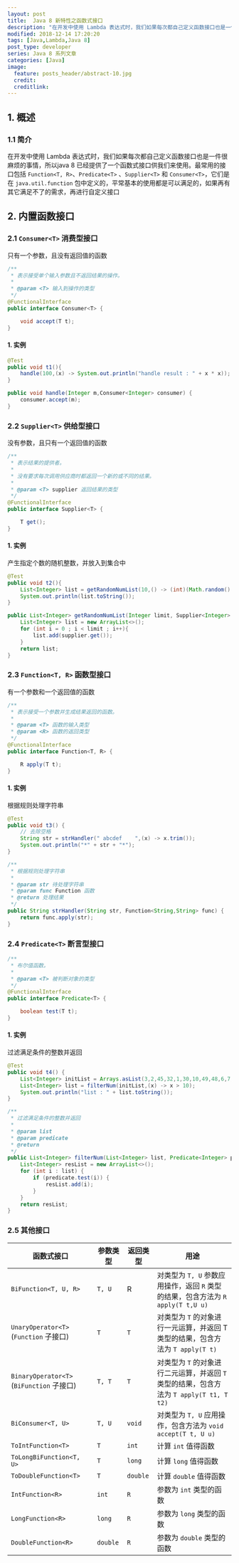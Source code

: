 ```yaml
---
layout: post
title:  Java 8 新特性之函数式接口
description: "在开发中使用 Lambda 表达式时，我们如果每次都自己定义函数接口也是一件很麻烦的事情，所以java 8 已经提供了一个函数式接口供我们来使用。最常用的接口包括 `Function<T, R>`、`Predicate<T>` 、`Supplier<T>` 和 `Consumer<T>`，它们是在 `java.util.function` 包中定义的，平常基本的使用都是可以满足的，如果再有其它满足不了的需求，再进行自定义接口。"
modified: 2018-12-14 17:20:20
tags: [Java,Lambda,Java 8]
post_type: developer
series: Java 8 系列文章
categories: [Java]
image:
  feature: posts_header/abstract-10.jpg
  credit:
  creditlink:
---
```



## 1. 概述

### 1.1 简介

在开发中使用 Lambda 表达式时，我们如果每次都自己定义函数接口也是一件很麻烦的事情，所以java 8 已经提供了一个函数式接口供我们来使用。最常用的接口包括 `Function<T, R>`、`Predicate<T>` 、`Supplier<T>` 和 `Consumer<T>`，它们是在 `java.util.function` 包中定义的，平常基本的使用都是可以满足的，如果再有其它满足不了的需求，再进行自定义接口

## 2. 内置函数接口

### 2.1 `Consumer<T>` 消费型接口

只有一个参数，且没有返回值的函数

```java
/**
 * 表示接受单个输入参数且不返回结果的操作。
 *
 * @param <T> 输入到操作的类型
 */
@FunctionalInterface
public interface Consumer<T> {

    void accept(T t);
}
```

#### 1. 实例

```java
@Test
public void t1(){
    handle(100,(x) -> System.out.println("handle result : " + x * x));
}

public void handle(Integer m,Consumer<Integer> consumer) {
    consumer.accept(m);
}
```

### 2.2 `Supplier<T>` 供给型接口

没有参数，且只有一个返回值的函数

```java
/**
 * 表示结果的提供者。
 *
 * 没有要求每次调用供应商时都返回一个新的或不同的结果。
 * 
 * @param <T> supplier 返回结果的类型
 */
@FunctionalInterface
public interface Supplier<T> {

    T get();
}
```

#### 1. 实例

产生指定个数的随机整数，并放入到集合中

```java
@Test
public void t2(){
    List<Integer> list = getRandomNumList(10,() -> (int)(Math.random() * 100));
    System.out.println(list.toString());
}

public List<Integer> getRandomNumList(Integer limit, Supplier<Integer> supplier) {
    List<Integer> list = new ArrayList<>();
    for (int i = 0 ; i < limit ; i++){
        list.add(supplier.get());
    }
    return list;
}
```

### 2.3 `Function<T, R>` 函数型接口

有一个参数和一个返回值的函数

```java
/**
 * 表示接受一个参数并生成结果返回的函数。
 *
 * @param <T> 函数的输入类型
 * @param <R> 函数的返回类型
 */
@FunctionalInterface
public interface Function<T, R> {

    R apply(T t);
}
```

#### 1. 实例

根据规则处理字符串

```java
@Test
public void t3() {
    // 去除空格
    String str = strHandler(" abcdef    ",(x) -> x.trim());
    System.out.println("*" + str + "*");
}

/**
 * 根据规则处理字符串
 *
 * @param str 待处理字符串
 * @param func Function 函数
 * @return 处理结果
 */
public String strHandler(String str, Function<String,String> func) {
    return func.apply(str);
}
```

### 2.4 `Predicate<T>` 断言型接口

```java
/**
 * 布尔值函数。
 *
 * @param <T> 被判断对象的类型
 */
@FunctionalInterface
public interface Predicate<T> {

    boolean test(T t);
}
```

#### 1. 实例

过滤满足条件的整数并返回

```java
@Test
public void t4() {
    List<Integer> initList = Arrays.asList(3,2,45,32,1,30,10,49,48,6,7,0,8);
    List<Integer> list = filterNum(initList,(x) -> x > 10);
    System.out.println("list : " + list.toString());
}

/**
 * 过滤满足条件的整数并返回
 *
 * @param list
 * @param predicate
 * @return
 */
public List<Integer> filterNum(List<Integer> list, Predicate<Integer> predicate) {
    List<Integer> resList = new ArrayList<>();
    for (int i : list) {
        if (predicate.test(i)) {
            resList.add(i);
        }
    }
    return resList;
}
```

### 2.5 其他接口

函数式接口 | 参数类型 | 返回类型 | 用途
---|--- | --- | ---
`BiFunction<T, U, R>` | `T, U` | R | 对类型为 `T, U` 参数应用操作，返回 `R` 类型的结果，包含方法为 `R apply(T t,U u)`
`UnaryOperator<T>` (`Function` 子接口) | `T` | `T` | 对类型为 `T` 的对象进行一元运算，并返回 T 类型的结果，包含方法为 `T apply(T t)`
`BinaryOperator<T>` (`BiFunction` 子接口) | `T, T` | `T` | 对类型为 `T` 的对象进行二元运算，并返回 `T` 类型的结果，包含方法为 `T apply(T t1, T t2)`
`BiConsumer<T, U>` | `T, U` | `void` | 对类型为 `T, U` 应用操作，包含方法为 `void accept(T t, U u)`
`ToIntFunction<T>` | `T` | `int` | 计算 `int` 值得函数
`ToLongBiFunction<T, U>` | `T` | `long` | 计算 `long` 值得函数
`ToDoubleFunction<T>` | `T` | `double` |计算 `double` 值得函数
`IntFunction<R>` | `int` | `R` | 参数为 `int` 类型的函数
`LongFunction<R>` | `long` | `R` | 参数为 `long` 类型的函数
`DoubleFunction<R>` | `double` | `R` | 参数为 `double` 类型的函数

